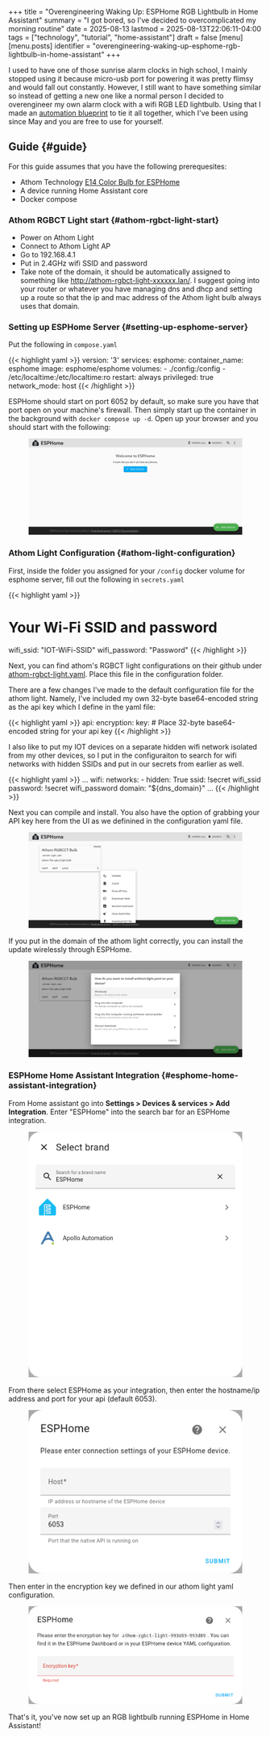 +++
title = "Overengineering Waking Up: ESPHome RGB Lightbulb in Home Assistant"
summary = "I got bored, so I've decided to overcomplicated my morning routine"
date = 2025-08-13
lastmod = 2025-08-13T22:06:11-04:00
tags = ["technology", "tutorial", "home-assistant"]
draft = false
[menu]
  [menu.posts]
    identifier = "overengineering-waking-up-esphome-rgb-lightbulb-in-home-assistant"
+++

I used to have one of those sunrise alarm clocks in high school, I mainly stopped using it because micro-usb port for powering it was pretty flimsy and would fall out constantly. However, I still want to have something similar so instead of getting a new one like a normal person I decided to overengineer my own alarm clock with a wifi RGB LED lightbulb. Using that I made an [automation blueprint](https://github.com/jherzstein/ha_exponential_sunrise_alarm) to tie it all together, which I've been using since May and you are free to use for yourself.


## Guide {#guide}

For this guide assumes that you have the following prerequesites:

-   Athom Technology [E14 Color Bulb for ESPHome](https://www.athom.tech/blank-1/e14-color-bulb-for-esphome)
-   A device running Home Assistant core
-   Docker compose


### Athom RGBCT Light start {#athom-rgbct-light-start}

-   Power on Athom Light
-   Connect to Athom Light AP
-   Go to 192.168.4.1
-   Put in 2.4GHz wifi SSID and password
-   Take note of the domain, it should be automatically assigned to something like <http://athom-rgbct-light-xxxxxx.lan/>. I suggest going into your router or whatever you have managing dns and dhcp and setting up a route so that the ip and mac address of the Athom light bulb always uses that domain.


### Setting up ESPHome Server {#setting-up-esphome-server}

Put the following in `compose.yaml`

{{< highlight yaml >}}
version: '3'
services:
  esphome:
    container_name: esphome
    image: esphome/esphome
    volumes:
      - ./config:/config
      - /etc/localtime:/etc/localtime:ro
    restart: always
    privileged: true
    network_mode: host
{{< /highlight >}}

ESPHome should start on port 6052 by default, so make sure you have that port open on your machine's firewall. Then simply start up the container in the background with `docker compose up -d`. Open up your browser and you should start with the following:

<center>
  <div style="max-width: 100%;" >
    <figure class="frame" style="max-width: 100%;">
      <img src="/images/blog/Screenshot_Dashboard-ESPHome.png"  />
    </figure>
  </div>
</center>


### Athom Light Configuration {#athom-light-configuration}

First, inside the folder you assigned for your `/config` docker volume for esphome server, fill out the following in `secrets.yaml`

{{< highlight yaml >}}
# Your Wi-Fi SSID and password
wifi_ssid: "IOT-WiFi-SSID"
wifi_password: "Password"
{{< /highlight >}}

Next, you can find athom's RGBCT light configurations on their github under [athom-rgbct-light.yaml](https://github.com/athom-tech/athom-configs/blob/main/athom-rgbct-light.yaml). Place this file in the configuration folder.

There are a few changes I've made to the default configuration file for the athom light. Namely, I've included my own 32-byte base64-encoded string as the api key which I define in the yaml file:

{{< highlight yaml >}}
api:
  encryption:
    key: # Place 32-byte base64-encoded string for your api key
{{< /highlight >}}

I also like to put my IOT devices on a separate hidden wifi network isolated from my other devices, so I put in the configuraiton to search for wifi networks with hidden SSIDs and put in our secrets from earlier as well.

{{< highlight yaml >}}
...
wifi:
  networks:
    - hidden: True
      ssid: !secret wifi_ssid
      password: !secret wifi_password
  domain: "${dns_domain}"
...
{{< /highlight >}}

Next you can compile and install. You also have the option of grabbing your API key here from the UI as we definined in the configuration yaml file.

<center>
  <div style="max-width: 100%;" >
    <figure class="frame" style="max-width: 100%;">
      <img src="/images/blog/Screenshot_Dashboard-ESPHome_Install.png"  />
    </figure>
  </div>
</center>

If you put in the domain of the athom light correctly, you can install the update wirelessly through ESPHome.

<center>
  <div style="max-width: 100%;" >
    <figure class="frame" style="max-width: 100%;">
      <img src="/images/blog/Screenshot_Dashboard-ESPHome_Wireless_OTA_Install.png"  />
    </figure>
  </div>
</center>


### ESPHome Home Assistant Integration {#esphome-home-assistant-integration}

From Home assistant go into ****Settings &gt; Devices &amp; services &gt; Add Integration****. Enter "ESPHome" into the search bar for an ESPHome integration.

<center>
  <div style="max-width: 100%;" >
    <figure class="frame" style="max-width: 100%;">
      <img src="/images/blog/Screenshot_HA_Add_ESPHome_Integration.png"  />
    </figure>
  </div>
</center>

From there select ESPHome as your integration, then enter the hostname/ip address and port for your api (default 6053).

<center>
  <div style="max-width: 100%;" >
    <figure class="frame" style="max-width: 100%;">
      <img src="/images/blog/Screenshot_HA_Enter_RGB_Lightbulb_IP.png"  />
    </figure>
  </div>
</center>

Then enter in the encryption key we defined in our athom light yaml configuration.

<center>
  <div style="max-width: 100%;" >
    <figure class="frame" style="max-width: 100%;">
      <img src="/images/blog/Screenshot_HA_Enter_RGB_Lightbulb_API.png"  />
    </figure>
  </div>
</center>

That's it, you've now set up an RGB lightbulb running ESPHome in Home Assistant!
